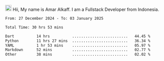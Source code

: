 <img src='https://d.tw93.fun/images/hi.gif' alt='Hi' width="20"/> Hii, My name is Amar Alkaff. I am a Fullstack Developer from Indonesia.

<!--START_SECTION:waka-->

```txt
From: 27 December 2024 - To: 03 January 2025

Total Time: 30 hrs 53 mins

Dart          14 hrs          .........................   44.45 %
Python        11 hrs 27 mins  .........................   36.34 %
YAML          1 hr 53 mins    .........................   05.97 %
Markdown      52 mins         .........................   02.77 %
Other         38 mins         .........................   02.02 %
```

<!--END_SECTION:waka-->
